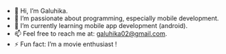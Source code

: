 - 👋 Hi, I’m Galuhika.
- 👀 I’m passionate about programming, especially mobile development.
- 🌱 I’m currently learning mobile app development (android).
- 📫 Feel free to reach me at: galuhika02@gmail.com.
- ⚡ Fun fact: I’m a movie enthusiast !
